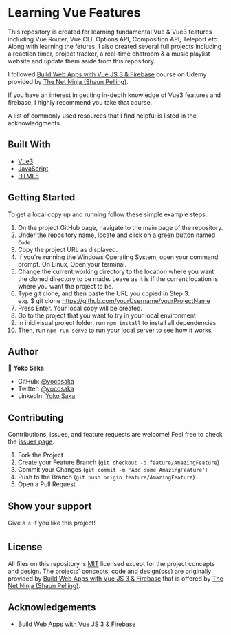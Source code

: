 # Learning Vue Features
This repository is created for learning fundamental Vue & Vue3 features including Vue Router, Vue CLI, Options API, Composition API, Teleport etc. Along with learning the fetures, I also created several full projects including a reaction timer, project tracker, a real-time chatroom & a music playlist website and update them aside from this repository.

I followed [Build Web Apps with Vue JS 3 & Firebase](https://www.udemy.com/course/build-web-apps-with-vuejs-firebase/) course on Udemy provided by [The Net Ninja (Shaun Pelling)](https://www.youtube.com/channel/UCW5YeuERMmlnqo4oq8vwUpg).

If you have an interest in getiting in-depth knowledge of Vue3 features and firebase, I highly recommend you take that course.

A list of commonly used resources that I find helpful is listed in the acknowledgments.


## Built With

* [Vue3](https://v3.vuejs.org/)
* [JavaScript](https://en.wikipedia.org/wiki/JavaScript)
* [HTML5](https://en.wikipedia.org/wiki/HTML5)

<!-- 
## Live Demo

[Live Demo Link](https://yoco-tracking-app-front.herokuapp.com/) -->

## Getting Started

To get a local copy up and running follow these simple example steps.

1. On the project GitHub page, navigate to the main page of the repository.
2. Under the repository name, locate and click on a green button named `Code`. 
3. Copy the project URL as displayed.
4. If you're running the Windows Operating System, open your command prompt. On Linux, Open your terminal. 
5. Change the current working directory to the location where you want the cloned directory to be made. Leave as it is if the current location is where you want the project to be. 
6. Type git clone, and then paste the URL you copied in Step 3. <br>
e.g. $ git clone https://github.com/yourUsername/yourProjectName 
7. Press Enter. Your local copy will be created. 
8. Go to the project that you want to try in your local environment
9. In inidivisual project folder, run `npm install` to install all dependencies
10. Then, run `npm run serve` to run your local server to see how it works

## Author

👤 **Yoko Saka**

- GitHub: [@yocosaka](https://github.com/yocosaka)
- Twitter: [@yocosaka](https://twitter.com/yocosaka)
- LinkedIn: [Yoko Saka](https://www.linkedin.com/in/yokosaka)


## Contributing

Contributions, issues, and feature requests are welcome!
Feel free to check the [issues page](../../issues).

1. Fork the Project
2. Create your Feature Branch (`git checkout -b feature/AmazingFeature`)
3. Commit your Changes (`git commit -m 'Add some AmazingFeature'`)
4. Push to the Branch (`git push origin feature/AmazingFeature`)
5. Open a Pull Request


## Show your support

Give a ⭐️ if you like this project!


## License
All files on this repository is [MIT](./LICENSE) licensed except for the project concepts and design.
The projects' concepts, code and design(css) are originally provided by [Build Web Apps with Vue JS 3 & Firebase](https://www.udemy.com/course/build-web-apps-with-vuejs-firebase/) that is offered by [The Net Ninja (Shaun Pelling)](https://www.youtube.com/channel/UCW5YeuERMmlnqo4oq8vwUpg). 


## Acknowledgements
* [Build Web Apps with Vue JS 3 & Firebase](https://www.udemy.com/course/build-web-apps-with-vuejs-firebase/)
